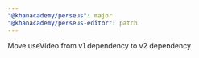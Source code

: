 ```yaml
---
"@khanacademy/perseus": major
"@khanacademy/perseus-editor": patch
---
```


Move useVideo from v1 dependency to v2 dependency
